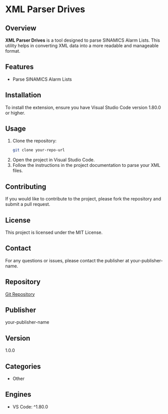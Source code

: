 # XML Parser Drives

## Overview
**XML Parser Drives** is a tool designed to parse SINAMICS Alarm Lists. This utility helps in converting XML data into a more readable and manageable format.

## Features
- Parse SINAMICS Alarm Lists


## Installation
To install the extension, ensure you have Visual Studio Code version 1.80.0 or higher.

## Usage
1. Clone the repository:
    ```sh
    git clone your-repo-url
    ```
2. Open the project in Visual Studio Code.
3. Follow the instructions in the project documentation to parse your XML files.

## Contributing
If you would like to contribute to the project, please fork the repository and submit a pull request.

## License
This project is licensed under the MIT License.

## Contact
For any questions or issues, please contact the publisher at your-publisher-name.

## Repository
[Git Repository](https://github.com/ruban258/XML2CSVParserSianmicsDrives)

## Publisher
your-publisher-name

## Version
1.0.0

## Categories
- Other

## Engines
- VS Code: ^1.80.0